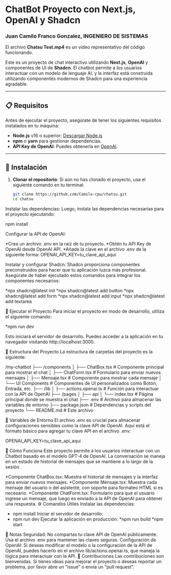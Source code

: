 # ChatBot Proyecto con Next.js, OpenAI y Shadcn

### Juan Camilo Franco Gonzalez, INGENIERO DE SISTEMAS

El archivo **Chatsu Test.mp4** es un video representativo del código funcionando.

Este es un proyecto de chat interactivo utilizando **Next.js**, **OpenAI** y componentes de UI de **Shadcn**. El chatbot permite a los usuarios interactuar con un modelo de lenguaje AI, y la interfaz está construida utilizando componentes modernos de Shadcn para una experiencia agradable.

---

## 📋 Requisitos

Antes de ejecutar el proyecto, asegúrate de tener los siguientes requisitos instalados en tu máquina:

- **Node.js** v16 o superior: [Descargar Node.js](https://nodejs.org/)
- **npm** o **yarn** para gestionar dependencias.
- **API Key de OpenAI**: Puedes obtenerla en [OpenAI](https://beta.openai.com/signup/).

---

## 🚀 Instalación

1. **Clonar el repositorio**:
   Si aún no has clonado el proyecto, usa el siguiente comando en tu terminal:

   ```bash
   git clone https://github.com/Camilo-cpu/chatsu.git
   cd chatsu
Instalar las dependencias: Luego, instala las dependencias necesarias para el proyecto ejecutando:

npm install

Configurar la API de OpenAI:

*Crea un archivo .env en la raíz de tu proyecto.
*Obtén tu API Key de OpenAI desde OpenAI API.
*Añade la clave en el archivo .env de la siguiente forma: OPENAI_API_KEY=tu_clave_api_aqui

Instalar y configurar Shadcn: Shadcn proporciona componentes preconstruidos para hacer que tu aplicación luzca más profesional. Asegúrate de haber ejecutado estos comandos para integrar los componentes necesarios:

*npx shadcn@latest init
*npx shadcn@latest add button
*npx shadcn@latest add form
*npx shadcn@latest add input
*npx shadcn@latest add textarea

🚧 Ejecutar el Proyecto
Para iniciar el proyecto en modo de desarrollo, utiliza el siguiente comando:

*npm run dev

Esto iniciará el servidor de desarrollo. Puedes acceder a la aplicación en tu navegador visitando http://localhost:3000.

📁 Estructura del Proyecto
La estructura de carpetas del proyecto es la siguiente:

/my-chatbot
├── /components
│   ├── ChatBox.tsx       # Componente principal para mostrar el chat
│   ├── ChatForm.tsx      # Formulario para enviar nuevos mensajes
│   ├── Mensaje.tsx       # Componente para mostrar cada mensaje
│   └── UI Components     # Componentes de UI personalizados como Botón, Entrada, etc.
├── /lib
│   ├── actions.openai.ts # Función para interactuar con la API de OpenAI
├── /pages
│   ├── api
│   └── index.tsx         # Página principal donde se muestra el chat
├── .env                  # Archivo para almacenar las variables de entorno
├── package.json          # Dependencias y scripts del proyecto
└── README.md             # Este archivo

🔑 Variables de Entorno
El archivo .env es crucial para almacenar configuraciones sensibles como la clave API de OpenAI. Aquí está el formato básico para agregar tu clave API en el archivo .env:

OPENAI_API_KEY=tu_clave_api_aqui

📝 Cómo Funciona
Este proyecto permite a los usuarios interactuar con un Chatbot basado en el modelo GPT-4 de OpenAI. La conversación se maneja en un estado de historial de mensajes que se mantiene a lo largo de la sesión.

*Componente ChatBox.tsx: Muestra el historial de mensajes y la interfaz para enviar nuevos mensajes.
*Componente Mensaje.tsx: Muestra cada mensaje del usuario o del asistente, con soporte para formateo HTML si es necesario.
*Componente ChatForm.tsx: Formulario para que el usuario ingrese un mensaje, que luego es enviado a la API de OpenAI para obtener una respuesta.
⚙️ Comandos Útiles
Instalar las dependencias:
* npm install
Iniciar el servidor de desarrollo:
* npm run dev
Ejecutar la aplicación en producción:
*npm run build
*npm start

📢 Notas
Seguridad: No compartas tu clave API de OpenAI públicamente. Usa el archivo .env para mantener las claves seguras.
Configuración de OpenAI: Si deseas modificar el modelo o la configuración de la API de OpenAI, puedes hacerlo en el archivo lib/actions.openai.ts, que maneja la lógica para interactuar con la API.
🤝 Contribuciones
Las contribuciones son bienvenidas. Si tienes ideas para mejorar el proyecto o deseas reportar un problema, por favor abre un "issue" o envía un "pull request".




